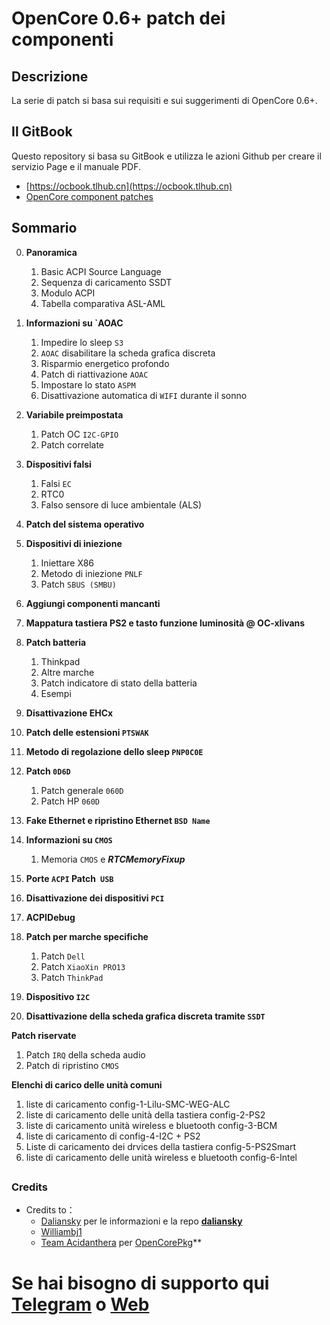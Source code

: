 # OpenCore 0.6+ patch dei componenti

## Descrizione
La serie di patch si basa sui requisiti e sui suggerimenti di OpenCore 0.6+.


## Il GitBook
Questo repository si basa su GitBook e utilizza le azioni Github per creare il servizio Page e il manuale PDF.

- [https://ocbook.tlhub.cn](https://ocbook.tlhub.cn)
- [OpenCore component patches](https://cdn.jsdelivr.net/gh/daliansky/OC-little/docs/OpenCore部件库.pdf)

## Sommario

0. **Panoramica**

   1. Basic ACPI Source Language
   2. Sequenza di caricamento SSDT
   3. Modulo ACPI
   4. Tabella comparativa ASL-AML

1. **Informazioni su `AOAC**

   1. Impedire lo sleep `S3`
   2. `AOAC` disabilitare la scheda grafica discreta
   3. Risparmio energetico profondo
   4. Patch di riattivazione `AOAC`
   5. Impostare lo stato `ASPM`
   6. Disattivazione automatica di `WIFI` durante il sonno

2. **Variabile preimpostata**

   1. Patch OC `I2C-GPIO`
   2. Patch correlate

3. **Dispositivi falsi**

   1. Falsi `EC`
   2. RTC0
   3. Falso sensore di luce ambientale (ALS)

4. **Patch del sistema operativo**

5. **Dispositivi di iniezione**

   1. Iniettare X86
   2. Metodo di iniezione `PNLF`
   3. Patch `SBUS (SMBU)`

6. **Aggiungi componenti mancanti**

7. **Mappatura tastiera PS2 e tasto funzione luminosità @ OC-xlivans**

8. **Patch batteria**

   1. Thinkpad
   2. Altre marche
   3. Patch indicatore di stato della batteria
   4. Esempi

9. **Disattivazione EHCx**

10. **Patch delle estensioni `PTSWAK`**

11. **Metodo di regolazione dello sleep `PNP0C0E`**

12. **Patch `0D6D`**

    1. Patch generale `060D`
    2. Patch HP `060D`

13. **Fake Ethernet e ripristino Ethernet `BSD Name`**

14. **Informazioni su `CMOS`**

    1. Memoria `CMOS` e ***RTCMemoryFixup***

15. **Porte `ACPI` Patch` USB`**

16. **Disattivazione dei dispositivi `PCI`**

17. **ACPIDebug**

18. **Patch per marche specifiche**

    1. Patch `Dell`
    2. Patch `XiaoXin PRO13`
    3. Patch `ThinkPad`

19. **Dispositivo `I2C`**

20. **Disattivazione della scheda grafica discreta tramite `SSDT`**

**Patch riservate**

   1. Patch `IRQ` della scheda audio
   2. Patch di ripristino `CMOS`

**Elenchi di carico delle unità comuni**

   1. liste di caricamento config-1-Lilu-SMC-WEG-ALC
   2. liste di caricamento delle unità della tastiera config-2-PS2
   3. liste di caricamento unità wireless e bluetooth config-3-BCM
   4. liste di caricamento di config-4-I2C + PS2
   5. Liste di caricamento dei drvices della tastiera config-5-PS2Smart
   6. liste di caricamento delle unità wireless e bluetooth config-6-Intel
   
##
### Credits 

- Credits to：
  - [Daliansky](https://github.com/daliansky) per le informazioni e la repo **[daliansky](https://github.com/daliansky/OC-little)** 
  - [Williambj1](https://github.com/williambj1)
  - [Team Acidanthera](https://github.com/acidanthera) per [OpenCorePkg](https://github.com/acidanthera/OpenCorePkg)**


# Se hai bisogno di supporto qui [Telegram](https://t.me/HackintoshLife_it) o [Web](https://www.hackintoshlife.it/)
